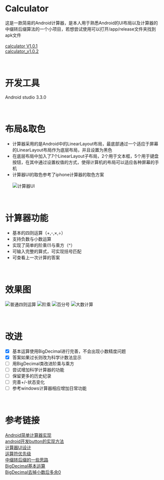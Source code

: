 # Calculator
这是一款简易的Android计算器，是本人用于熟悉Android的UI布局以及计算器的中缀转后缀算法的一个小项目，若想尝试使用可以打开/app/release文件夹找到apk文件<br/><br/>
[calculator V1.0.1](https://github.com/PCSKY/Calculator/blob/master/app/release/calculator_V1.0_C1release.apk)
<br/>
[calculator_v1.0.2](https://github.com/PCSKY/Calculator/blob/master/app/release/calculator_V1.0_C2release.apk)
<br/><br/><br/>
# 开发工具
Android studio 3.3.0
<br/><br/><br/>
# 布局&取色
* 计算器采用的是Android中的LinearLayout布局，最底部通过一个适应于屏幕的LinearLayout布局作为底层布局，并且设置为黑色
* 在底层布局中加入了7个LinearLayout子布局，2个用于文本框，5个用于键盘按钮，在其中通过设置权值的方式，使得计算机的布局可以适应各种屏幕的手机
* 计算器UI的取色参考了iphone计算器的取色方案<br/><br/>
![计算器UI](https://github.com/PCSKY/Calculator/blob/master/img/calculatorUI.png)
<br/><br/><br/>
# 计算器功能
* 基本的四则运算（+,-,×,÷）
* 支持负数与小数运算
* 实现了简单的阶乘(!)与乘方（^）
* 可输入完整的算式，可实现括号匹配
* 可查看上一次计算的答案
<br/><br/><br/>
# 效果图
![普通四则运算](https://github.com/PCSKY/Calculator/blob/master/img/runTest1.png)
![阶乘](https://github.com/PCSKY/Calculator/blob/master/img/runTest2.png)
![百分号](https://github.com/PCSKY/Calculator/blob/master/img/runTest3.png)
![大数计算](https://github.com/PCSKY/Calculator/blob/master/img/runTest4.png)
<br/><br/><br/>
# 改进
- [x] 基本运算使用BigDecimal进行完善，不会出现小数精度问题
- [x] 答案如果过长则改为科学计数法显示
- [ ] 用BigDecimal类改进阶乘与乘方
- [ ] 尝试增加科学计算器的功能  
- [ ] 保留更多的历史纪录
- [ ] 完善+/-状态变化
- [ ] 参考windows计算器相应增加日常功能
<br/><br/><br/>
# 参考链接
[Android简单计算器实现](https://blog.csdn.net/sakurakider/article/details/76283801) <br/>
[android开发button的实现方法](https://blog.csdn.net/qq_37570066/article/details/77431474) <br/>
[计算器UI设计](http://www.sj33.cn/digital/uisj/201609/46378.html) <br/>
[运算符优先级](https://baike.baidu.com/item/运算符优先级/4752611?fr=aladdin#2) <br/>
[中缀转后缀的一些思路](https://blog.csdn.net/BaiBai_Yazi/article/details/83215521) <br/>
[BigDecimal基本运算](https://blog.csdn.net/haiyinshushe/article/details/82721234) <br/>
[BigDecimal去掉小数后多余0](https://blog.csdn.net/qq_33157666/article/details/79585225) <br/>
